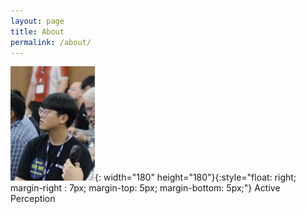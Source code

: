 ```yaml
---
layout: page
title: About
permalink: /about/
---
```

![profile](/assets/img/profile.png){: width="180" height="180"}{:style="float: right; margin-right : 7px; margin-top: 5px; margin-bottom: 5px;"}
Active Perception

[jekyll-organization]: https://github.com/jekyll
